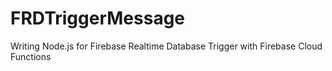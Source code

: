 # FRDTriggerMessage
Writing Node.js for Firebase Realtime Database Trigger with Firebase Cloud Functions
